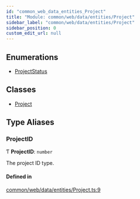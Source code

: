 ```yaml
---
id: "common_web_data_entities_Project"
title: "Module: common/web/data/entities/Project"
sidebar_label: "common/web/data/entities/Project"
sidebar_position: 0
custom_edit_url: null
---
```


## Enumerations

- [ProjectStatus](../enums/common_web_data_entities_Project.ProjectStatus.md)

## Classes

- [Project](../classes/common_web_data_entities_Project.Project.md)

## Type Aliases

### ProjectID

Ƭ **ProjectID**: `number`

The project ID type.

#### Defined in

[common/web/data/entities/Project.ts:9](https://github.com/Soroush9978/rds-ng/blob/9a997cb/src/common/web/data/entities/Project.ts#L9)
